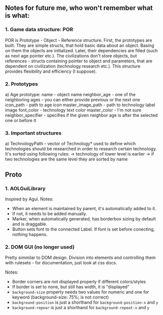 Notes for future me, who won't remember what is what:
--
### 1. Game data structure: POR

POR is Prototype - Object - Reference structure. First, the prototypes are built. They are simple structs, that hold basic data about an object. Basing on them the objects
are initialized. Later, their dependencies are filled (such as next age pointer etc.). The civilizations don't store objects, but references - structs containing pointer to object
and parameters, that are dependent on civilization (technology.research etc.). This structure provides flexibility and efficiency (I suppose).

### 2. Prototypes
a) Age prototype:
name - object name
neighbor_age - one of the neighboring ages - you can either provide previous or the next one
icon_path - path to age icon
master_image_path - path to technology label image
font_color - technology text color
master_color - I'm not sure
neighbor_specifier - specifies if the given neighbor age is after the selected one or before it

### 3. Important structures
a) TechnologyPath - vector of Technology* used to define which technologies should be researched in order to research certain technology. It's sorted using following rules:
-> technology of lower level is earlier
-> if two technologies are the same level they are sorted by name

## Proto

### 1. AOLGuiLibrary
Inspired by Agui.
Notes:
- When an element is maintained by parent, it's automatically added to it.
- If not, it needs to be added manually.
- Marker, when automatically generated, has borderbox sizing by default and is draggable.
- Button sets font to the connected Label. If font is set before conecting, nothing happens.

### 2. DOM GUI (no longer used)

Pretty simmilar to DOM design. Division into elements and
controlling them with rulesets - for documentation, just look
at css docs.

Notes:
- Border corners are not displayed properly if different colors/styles
- If border is set to none, but still has width, it is "displayed"
- `background-size` property needs two values for numeric and one for keyword (background-size: 75%; is not correct)
- `background-position` is just a shorthand for `background-position-x` and `y`
- `background-repear` is just a shorthand for `background-repeat-x` and `y`